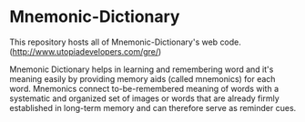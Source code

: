 Mnemonic-Dictionary
===================

This repository hosts all of Mnemonic-Dictionary's web code. (http://www.utopiadevelopers.com/gre/)

Mnemonic Dictionary helps in learning and remembering word and it's meaning easily by providing memory aids (called mnemonics) for each word. Mnemonics connect to-be-remembered meaning of words with a systematic and organized set of images or words that are already firmly established in long-term memory and can therefore serve as reminder cues.

